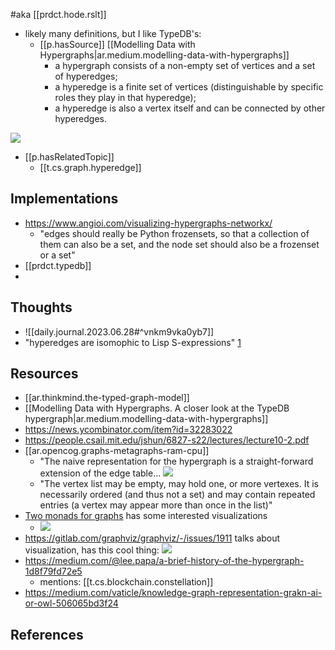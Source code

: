 
#aka [[prdct.hode.rslt]]
- likely many definitions, but I like TypeDB's:
  - [[p.hasSource]] [[Modelling Data with Hypergraphs|ar.medium.modelling-data-with-hypergraphs]]
    - a hypergraph consists of a non-empty set of vertices and a set of hyperedges;
    - a hyperedge is a finite set of vertices (distinguishable by specific roles they play in that hyperedge);
    - a hyperedge is also a vertex itself and can be connected by other hyperedges.


![](/assets/images/2022-12-10-13-25-23.png)

- [[p.hasRelatedTopic]]
  - [[t.cs.graph.hyperedge]]

## Implementations

- https://www.angioi.com/visualizing-hypergraphs-networkx/
  - "edges should really be Python frozensets, so that a collection of them can also be a set, and the node set should also be a frozenset or a set"
- [[prdct.typedb]]
- 

## Thoughts

- ![[daily.journal.2023.06.28#^vnkm9vka0yb7]]
- "hyperedges are isomophic to Lisp S-expressions" [1]


## Resources

- [[ar.thinkmind.the-typed-graph-model]]
- [[Modelling Data with Hypergraphs. A closer look at the TypeDB hypergraph|ar.medium.modelling-data-with-hypergraphs]]
- https://news.ycombinator.com/item?id=32283022
- https://people.csail.mit.edu/jshun/6827-s22/lectures/lecture10-2.pdf
- [[ar.opencog.graphs-metagraphs-ram-cpu]]
  - "The naive representation for the hypergraph is a straight-forward extension of the edge table...
![](/assets/images/2023-05-19-16-20-39.png)
  - "The vertex list may be empty, may hold one, or more vertexes. It is necessarily ordered (and thus not a set) and may contain repeated entries (a vertex may appear more than once in the list)"
- [Two monads for graphs](https://arxiv.org/pdf/1804.09408.pdf) has some interested visualizations
  - ![](/assets/images/2023-07-01-06-45-50.png)
- https://gitlab.com/graphviz/graphviz/-/issues/1911 talks about visualization, has this cool thing: ![](/assets/images/2023-07-01-07-06-16.png)
- https://medium.com/@lee.papa/a-brief-history-of-the-hypergraph-1d8f79fd72e5
  - mentions: [[t.cs.blockchain.constellation]]
- https://medium.com/vaticle/knowledge-graph-representation-grakn-ai-or-owl-506065bd3f24

## References

[1]: https://graphbrain.net/overview/hypergraph.html#as-knowledge-modelsh.a
